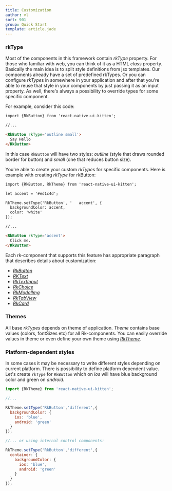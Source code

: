 ```yaml
---
title: Customization
author: vl
sort: 901
group: Quick Start
template: article.jade
---
```


<a href="#" id="rkType"></a>

### rkType

Most of the components in this framework contain *rkType* property.
For those who familiar with web, you can think of it as a HTML *class* property.
Basically the main idea is to split style definitions from jsx templates.
Our components already have a set of predefined rkTypes. 
Or you can configure *rkType*s in somewhere in your application and after that you're able to reuse that style in your components by just passing it as an input property.
As well, there's always a possibility to override types for some specific component.

For example, consider this code: 

```html
import {RkButton} from 'react-native-ui-kitten';

//... 

<RkButton rkType='outline small'>
  Say Hello
</RkButton>

```

In this case `RkButton` will have two styles: *outline* (style that 
draws rounded border for button) and *small* (one that reduces button size).

You're able to create your custom *rkType*s for specific components.
Here is example with creating *rkType* for rkButton:

```html
import {RkButton, RkTheme} from 'react-native-ui-kitten';

let accent = '#ed1c4d';

RkTheme.setType('RkButton', '   accent', {
  backgroundColor: accent,
  color: 'white'
});

//...

<RkButton rkType='accent'>
  Click me.
</RkButton>
```
Each rk-component that supports this feature has appropriate paragraph that describes details about customization:

- *[RkButton](../button#custom)*  
- *[RKText](../text#custom)*  
- *[RkTextInput](../input#custom)*  
- *[RkChoice](../choice#custom)*  
- *[RkModalImg](../image#custom)*  
- *[RkTabView](../tab#custom)*  
- *[RkCard](../card#custom)*  




### Themes

All base *rkTypes* depends on theme of application. *Theme* contains base values (colors, fontSizes etc) for all Rk-components.
You can easily override values in theme or even define your own theme using *[RkTheme](../theme)*.

### Platform-dependent styles

In some cases it may be necessary to write different styles depending on current platform. There is possibility to define 
platform dependent value. Let's create `rkType` for `RkButton` which on *ios* will have blue background color and green on *android*.

```javascript
import {RkTheme} from 'react-native-ui-kitten';

//...

RkTheme.setType('RkButton','different',{
  backgroundColor: {
    ios: 'blue',
    android: 'green'
  }
});

//... or using internal control components:

RkTheme.setType('RkButton','different',{
  container: {
    backgroundColor: {
      ios: 'blue',
      android: 'green'
    }
  }
});

```
